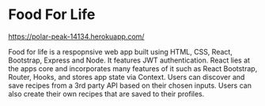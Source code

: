 # Food For Life
https://polar-peak-14134.herokuapp.com/

Food for life is a respopnsive web app built using HTML, CSS, React, Bootstrap, Express and Node.
It features JWT authentication. React lies at the apps core and incorporates many features of
it such as React Bootstrap, Router, Hooks, and stores app state via Context.
Users can discover and save recipes from a 3rd party API based on their chosen inputs. 
Users can also create their own recipes that are saved to their profiles.

